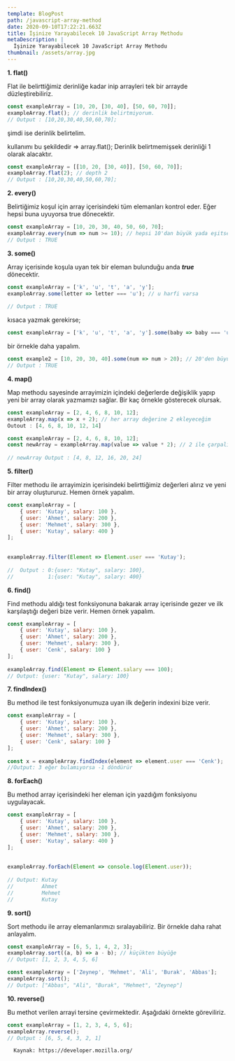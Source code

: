 ```yaml
---
template: BlogPost
path: /javascript-array-method
date: 2020-09-10T17:22:21.663Z
title: İşinize Yarayabilecek 10 JavaScript Array Methodu
metaDescription: |
  İşinize Yarayabilecek 10 JavaScript Array Methodu
thumbnail: /assets/array.jpg
---
```

**1. flat()**

Flat ile belirttiğimiz derinliğe kadar inip arrayleri tek bir arrayde düzleştirebiliriz.

```javascript
const exampleArray = [10, 20, [30, 40], [50, 60, 70]];
exampleArray.flat(); // derinlik belirtmiyorum. 
// Output : [10,20,30,40,50,60,70];
```

şimdi ise derinlik belirtelim.

kullanımı bu şekildedir => array.flat(<depth>); Derinlik belirtmemişsek derinliği 1 olarak alacaktır.

```javascript
const exampleArray = [[10, 20, [30, 40]], [50, 60, 70]];
exampleArray.flat(2); // depth 2 
// Output : [10,20,30,40,50,60,70];
```

**2. every()**

Belirtiğimiz koşul için array içerisindeki tüm elemanları kontrol eder. Eğer hepsi buna uyuyorsa true dönecektir.

```javascript
const exampleArray = [10, 20, 30, 40, 50, 60, 70];
exampleArray.every(num => num >= 10); // hepsi 10'dan büyük yada eşitse
// Output : TRUE
```

**3. some()**

Array içerisinde koşula uyan tek bir eleman bulunduğu anda ***true*** dönecektir.

```javascript
const exampleArray = ['k', 'u', 't', 'a', 'y'];
exampleArray.some(letter => letter === 'u'); // u harfi varsa
 
// Output : TRUE
```

kısaca yazmak gerekirse;

```javascript
const exampleArray = ['k', 'u', 't', 'a', 'y'].some(baby => baby === 'u');
```

bir örnekle daha yapalım.

```javascript
const example2 = [10, 20, 30, 40].some(num => num > 20); // 20'den büyük numara varsa
// Output : TRUE
```

**4. map()**

Map methodu sayesinde arrayimizin içindeki değerlerde değişiklik yapıp yeni bir array olarak yazmamızı sağlar. Bir kaç örnekle gösterecek olursak.

```javascript
const exampleArray = [2, 4, 6, 8, 10, 12];
exampleArray.map(x => x + 2); // her array değerine 2 ekleyeceğim
Outout : [4, 6, 8, 10, 12, 14]
```

```javascript
const exampleArray = [2, 4, 6, 8, 10, 12];
const newArray = exampleArray.map(value => value * 2); // 2 ile çarpalım
 
// newArray Output : [4, 8, 12, 16, 20, 24]
```

**5. filter()**

Filter methodu ile arrayimizin içerisindeki belirttiğimiz değerleri alırız ve yeni bir array oluştururuz. Hemen örnek yapalım.

```javascript
const exampleArray = [
    { user: 'Kutay', salary: 100 },
    { user: 'Ahmet', salary: 200 },
    { user: 'Mehmet', salary: 300 },
    { user: 'Kutay', salary: 400 }
];
 
 
exampleArray.filter(Element => Element.user === 'Kutay');
 
//  Output : 0:{user: "Kutay", salary: 100},
//           1:{user: "Kutay", salary: 400}
```

**6. find()**

Find methodu aldığı test fonksiyonuna bakarak array içerisinde gezer ve ilk karşılaştığı değeri bize verir. Hemen örnek yapalım.

```javascript
const exampleArray = [
    { user: 'Kutay', salary: 100 },
    { user: 'Ahmet', salary: 200 },
    { user: 'Mehmet', salary: 300 },
    { user: 'Cenk', salary: 100 }
];
 
exampleArray.find(Element => Element.salary === 100);
// Output: {user: "Kutay", salary: 100}
```

**7. findIndex()**

Bu method ile test fonksiyonumuza uyan ilk değerin indexini bize verir.

```javascript
const exampleArray = [
    { user: 'Kutay', salary: 100 },
    { user: 'Ahmet', salary: 200 },
    { user: 'Mehmet', salary: 300 },
    { user: 'Cenk', salary: 100 }
];
 
const x = exampleArray.findIndex(element => element.user === 'Cenk');
//Output: 3 eğer bulamıyorsa -1 döndürür
```

**8. forEach()**

Bu method array içerisindeki her eleman için yazdığım fonksiyonu uygulayacak.

```javascript
const exampleArray = [
    { user: 'Kutay', salary: 100 },
    { user: 'Ahmet', salary: 200 },
    { user: 'Mehmet', salary: 300 },
    { user: 'Kutay', salary: 400 }
];
 
 
exampleArray.forEach(Element => console.log(Element.user));
 
// Output: Kutay
//         Ahmet
//         Mehmet
//         Kutay
```

**9. sort()**

Sort methodu ile array elemanlarımızı sıralayabiliriz. Bir örnekle daha rahat anlayalım.

```javascript
const exampleArray = [6, 5, 1, 4, 2, 3];
exampleArray.sort((a, b) => a - b); // küçükten büyüğe 
// Output: [1, 2, 3, 4, 5, 6]
```

```javascript
const exampleArray = ['Zeynep', 'Mehmet', 'Ali', 'Burak', 'Abbas'];
exampleArray.sort();
// Output: ["Abbas", "Ali", "Burak", "Mehmet", "Zeynep"]
```

**10. reverse()**

Bu methot verilen arrayi tersine çevirmektedir. Aşağıdaki örnekte göreviliriz.

```javascript
const exampleArray = [1, 2, 3, 4, 5, 6];
exampleArray.reverse();
// Output : [6, 5, 4, 3, 2, 1]
```

```
  Kaynak: https://developer.mozilla.org/
```

